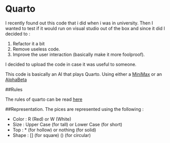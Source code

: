 # Quarto

I recently found out this code that i did when i was in university. 
Then I wanted to test if it would run on visual studio out of the box and since it did
I decided to :
1. Refactor it a bit
2. Remove useless code.
3. Improve the user interaction (basically make it more foolproof).

I decided to upload the code in case it was useful to someone.

This code is basically an AI that plays Quarto. Using either a [MiniMax](https://en.wikipedia.org/wiki/Minimax) 
or an [AlphaBeta](https://en.wikipedia.org/wiki/Alpha%E2%80%93beta_pruning)

##Rules

The rules of quarto can be read [here](https://en.wikipedia.org/wiki/Quarto_(board_game))

##Representation.
The pices are represented using the following :
* Color : R (Red) or W (White)
* Size : Upper Case (for tall) or Lower Case (for short)
* Top : * (for hollow) or nothing (for solid)
* Shape : [] (for square) () (for circular)







